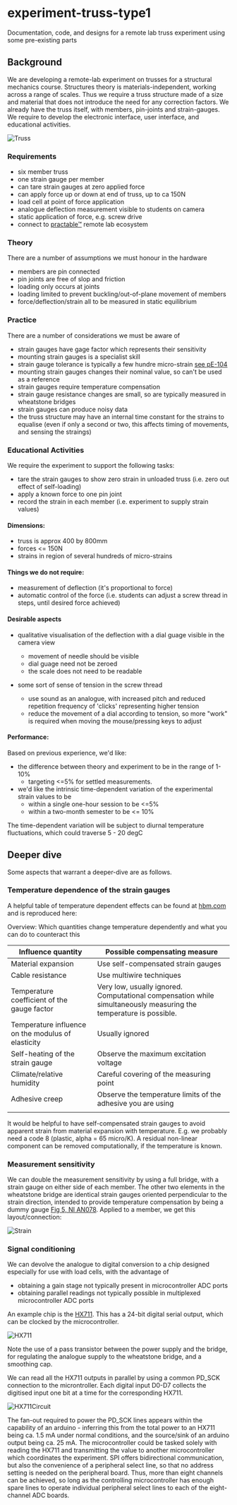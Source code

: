 # experiment-truss-type1
Documentation, code, and designs for a remote lab truss experiment using some pre-existing parts

## Background

We are developing a remote-lab experiment on trusses for a structural mechanics course. Structures theory is materials-independent, working across a range of scales. Thus we require a truss structure made of a size and material that does not introduce the need for any correction factors. We already have the truss itself, with members, pin-joints and strain-gauges. We require to develop the electronic interface, user interface, and educational activities. 

![Truss](./img/truss.svg)


### Requirements

- six member truss 
- one strain gauge per member
- can tare strain gauges at zero applied force
- can apply force up or down at end of truss, up to ca 150N
- load cell at point of force application
- analogue deflection measurement visible to students on camera
- static application of force, e.g. screw drive
- connect to [practable™](https://practable.io) remote lab ecosystem 

### Theory

There are a number of assumptions we must honour in the hardware

- members are pin connected
- pin joints are free of slop and friction
- loading only occurs at joints
- loading limited to prevent buckling/out-of-plane movement of members
- force/deflection/strain all to be measured in static equilibrium

### Practice

There are a number of considerations we must be aware of

- strain gauges have gage factor which represents their sensitivity
- mounting strain gauges is a specialist skill
- strain gauge tolerance is typically a few hundre micro-strain [see pE-104](https://www.omega.co.uk/techref/pdf/StrainGage_Measurement.pdf)
- mounting strain gauges changes their nominal value, so can't be used as a reference
- strain gauges require temperature compensation
- strain gauge resistance changes are small, so are typically measured in wheatstone bridges 
- strain gauges can produce noisy data
- the truss structure may have an internal time constant for the strains to equalise (even if only a second or two, this affects timing of movements, and sensing the straings)



### Educational Activities


We require the experiment to support the following tasks:

- tare the strain gauges to show zero strain in unloaded truss (i.e. zero out effect of self-loading)
- apply a known force to one pin joint 
- record the strain in each member (i.e. experiment to supply strain values)

#### Dimensions:

- truss is approx 400 by 800mm
- forces <= 150N
- strains in region of several hundreds of micro-strains

#### Things we do not require:

- measurement of deflection (it's proportional to force)
- automatic control of the force (i.e. students can adjust a screw thread in steps, until desired force achieved)

#### Desirable aspects

- qualitative visualisation of the deflection with a dial guage visible in the camera view 
	- movement of needle should be visible
    - dial guage need not be zeroed
	- the scale does not need to be readable
	
- some sort of sense of tension in the screw thread
  - use sound as an analogue, with increased pitch and reduced repetition frequency of 'clicks' representing higher tension
  - reduce the movement of a dial according to tension, so more "work" is required when moving the mouse/pressing keys to adjust

#### Performance:

Based on previous experience, we'd like:

- the difference between theory and experiment to be in the range of 1-10%
    - targeting <=5% for settled measurements. 
- we'd like the intrinsic time-dependent variation of the experimental strain values to be
    - within a single one-hour session to be <=5% 
    - within a two-month semester to be <= 10% 

The time-dependent variation will be subject to diurnal temperature fluctuations, which could traverse 5 - 20 degC


## Deeper dive

Some aspects that warrant a deeper-dive are as follows.

### Temperature dependence of the strain gauges

A helpful table of temperature dependent effects can be found at [hbm.com](https://www.hbm.com/en/6725/article-temperature-compensation-of-strain-gauges/) and is reproduced here:

Overview: Which quantities change temperature dependently and what you can do to counteract this


| Influence quantity                                 | Possible compensating measure                                                                                     |
|----------------------------------------------------|-------------------------------------------------------------------------------------------------------------------|
| Material expansion                                 | Use self-compensated strain gauges                                                                                |
| Cable resistance                                   | Use multiwire techniques                                                                                          |
| Temperature coefficient of the gauge factor        | Very low, usually ignored. Computational compensation while simultaneously measuring the temperature is possible. |
| Temperature influence on the modulus of elasticity | Usually ignored                                                                                                   |
| Self-heating of the strain gauge                   | Observe the maximum excitation voltage                                                                            |
| Climate/relative humidity                          | Careful covering of the measuring point                                                                           |
| Adhesive creep                                     | Observe the temperature limits of the adhesive you are using                                                      |
|                                                    |                                                                                                                   |

It would be helpful to have self-compensated strain gauges to avoid apparent strain from material expansion with temperature. E.g. we probably need a code 8 (plastic, alpha = 65 micro/K). A residual non-linear component can be removed computationally, if the temperature is known.


### Measurement sensitivity

We can double the measurement sensitivity by using a full bridge, with a strain gauge on either side of each member. The other two elements in the wheatstone bridge are identical strain gauges oriented perpendicular to the strain direction, intended to provide temperature compensation by being a dummy gauge [Fig 5, NI AN078](./doc/NI_AN078_Strain_Gauge_Meas.pdf). Applied to a member, we get this layout/connection:


![Strain](./img/gauge-full-bridge-with-dummy.svg)

### Signal conditioning

We can devolve the analogue to digital conversion to a chip designed especially for use with load cells, with the advantage of 
  - obtaining a gain stage not typically present in microcontroller ADC ports
  - obtaining parallel readings not typically possible in multiplexed microcontroller ADC ports
  
An example chip is the [HX711](./doc/hx711_english.pdf). This has a 24-bit digital serial output, which can be clocked by the microcontroller.

![HX711](./img/hx711.png)

Note the use of a pass transistor between the power supply and the bridge, for regulating the analogue supply to the wheatstone bridge, and a smoothing cap.

We can read all the HX711 outputs in parallel by using a common PD_SCK connection to the microntroller. Each digital input D0-D7 collects the digitised input one bit at a time for the corresponding HX711.


![HX711Circuit](./img/hx711-parallel.svg)

The fan-out required to power the PD_SCK lines appears within the capability of an arduino - inferring this from the total power to an HX711 being ca. 1.5 mA under normal conditions, and the source/sink of an arduino output being ca. 25 mA. The microcontroller could be tasked solely with reading the HX711 and transmitting the value to another microcontroller which coordinates the experiment. SPI offers bidirectional communication, but also the convenience of a peripheral select line, so that no address setting is needed on the peripheral board. Thus, more than eight channels can be achieved, so long as the controlling microcontroller has enough spare lines to operate individual peripheral select lines to each of the eight-channel ADC boards.

